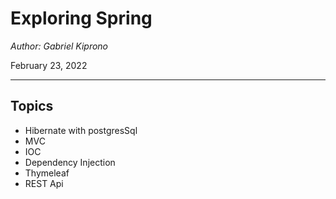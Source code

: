 # Exploring Spring
*Author: Gabriel Kiprono*

February 23, 2022

---

## Topics
- Hibernate with postgresSql
- MVC
- IOC
- Dependency Injection
- Thymeleaf
- REST Api